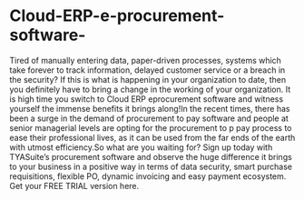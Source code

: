 # Cloud-ERP-e-procurement-software-
Tired of manually entering data, paper-driven processes, systems which take forever to track information, delayed customer service or a breach in the security? If this is what is happening in your organization to date, then you definitely have to bring a change in the working of your organization. It is high time you switch to Cloud ERP eprocurement software and witness yourself the immense benefits it brings along!In the recent times, there has been a surge in the demand of procurement to pay software and people at senior managerial levels are opting for the procurement to p pay process to ease their professional lives, as it can be used from the far ends of the earth with utmost efficiency.So what are you waiting for? Sign up today with TYASuite’s procurement software and observe the huge difference it brings to your business in a positive way in terms of data security, smart purchase requisitions, flexible PO, dynamic invoicing and easy payment ecosystem. Get your FREE TRIAL version here.  
